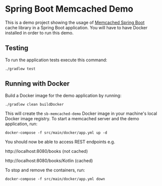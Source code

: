 # Spring Boot Memcached Demo

This is a demo project showing the usage of [Memcached Spring Boot](https://github.com/igorbolic/memcached-spring-boot) cache library in a Spring Boot application.
You will have to have Docker installed in order to run this demo.

## Testing

To run the application tests execute this command:

    ./gradlew test


## Running with Docker

Build a Docker image for the demo application by running:

    ./gradlew clean buildDocker

This will create the `sb-memcached-demo` Docker image in your machine's local Docker image registry. 
To start a memcached server and the demo application, run:

    docker-compose -f src/main/docker/app.yml up -d

You should now be able to access REST endpoints e.g.

http://localhost:8080/books (not cached)

http://localhost:8080/books/Kotlin (cached)

To stop and remove the containers, run:

    docker-compose -f src/main/docker/app.yml down
